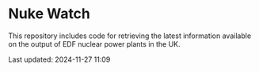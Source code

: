 # Nuke Watch

This repository includes code for retrieving the latest information available on the output of EDF nuclear power plants in the UK.

Last updated: 2024-11-27 11:09
